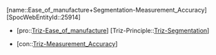 ﻿---
type: TrizContradiction
aliases:
- Ease_of_manufacture+Segmentation-Measurement_Accuracy
license: CC BY-SA 4.0
copyright: https://github.com/SpocWeb
IsDeleted: false
IsReadOnly: false
Confidential: public
tags: 
- Triz/Contradiction
---
[name::Ease_of_manufacture+Segmentation-Measurement_Accuracy]
[SpocWebEntityId::25914]
+ [pro::[Triz-Ease_of_manufacture](tech/Triz/Parameter/Triz-Ease_of_manufacture.md)]
[Triz-Principle::[Triz-Segmentation](tech/Triz/Principle/Triz-Segmentation.md)]
- [con::[Triz-Measurement_Accuracy](tech/Triz/Parameter/Triz-Measurement_Accuracy.md)]

